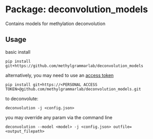 # Package: deconvolution_models

Contains models for methylation deconvolution


## Usage

basic install
```
pip install git+https://github.com/methylgrammarlab/deconvolution_models
```
alternatively, you may need to use an [access token](https://docs.github.com/en/authentication/keeping-your-account-and-data-secure/creating-a-personal-access-token)
```
pip install git+https://<PERSONAL ACCESS TOKEN>@github.com/methylgrammarlab/deconvolution_models.git
```

to deconvolute:
```
deconvolution -j <config.json>
```
you may override any param via the command line 
```
deconvolution --model <model> -j <config.json> outfile=<output_filepath>
```